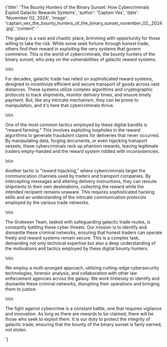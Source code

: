 {'title': 'The Bounty Hunters of the Binary Sunset: How Cybercriminals Exploit Galactic Rewards Systems', 'author': 'Captain Vex', 'date': 'November 02, 2024', 'image': 'captain_vex_the_bounty_hunters_of_the_binary_sunset_november_02,_2024.jpg', 'content': '<p>The galaxy is a vast and chaotic place, brimming with opportunity for those willing to take the risk. While some seek fortune through honest trade, others find their reward in exploiting the very systems that govern commerce. This is the world of cybercriminals, the bounty hunters of the binary sunset, who prey on the vulnerabilities of galactic reward systems.</p>\n\n<p>For decades, galactic trade has relied on sophisticated reward systems, designed to incentivize efficient and secure transport of goods across vast distances. These systems utilize complex algorithms and cryptographic protocols to track shipments, monitor delivery times, and ensure timely payment.  But, like any intricate mechanism, they can be prone to manipulation, and it\'s here that cybercriminals thrive.</p>\n\n<p>One of the most common tactics employed by these digital bandits is "reward farming." This involves exploiting loopholes in the reward algorithms to generate fraudulent claims for deliveries that never occurred. By manipulating data, forging documents, or even hijacking transport vessels, these cybercriminals rack up phantom rewards, leaving legitimate traders empty-handed and the reward system riddled with inconsistencies. </p>\n\n<p>Another tactic is "reward hijacking," where cybercriminals target the communication channels used by traders and transport companies. By intercepting messages and altering delivery instructions, they can reroute shipments to their own destinations, collecting the reward while the intended recipient remains unaware. This requires sophisticated hacking skills and an understanding of the intricate communication protocols employed by the various trade networks.</p>\n\n<p>The Grokesen Team, tasked with safeguarding galactic trade routes, is constantly battling these cyber threats. Our mission is to identify and dismantle these criminal networks, ensuring that honest traders can operate freely and reward systems remain secure. This is a complex task, demanding not only technical expertise but also a deep understanding of the motivations and tactics employed by these digital bounty hunters.</p>\n\n<p>We employ a multi-pronged approach, utilizing cutting-edge cybersecurity technologies, forensic analysis, and collaboration with other law enforcement agencies across the galaxy. We work tirelessly to identify and dismantle these criminal networks, disrupting their operations and bringing them to justice. </p>\n\n<p>The fight against cybercrime is a constant battle, one that requires vigilance and innovation. As long as there are rewards to be claimed, there will be those who seek to exploit them. It is our duty to protect the integrity of galactic trade, ensuring that the bounty of the binary sunset is fairly earned, not stolen.</p>'}